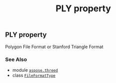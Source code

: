 ﻿---
title: PLY property
second_title: Aspose.3D for Python via .NET API References
description: 
type: docs
weight: 170
url: /python-net/aspose.threed/fileformattype/ply/
is_root: false
---

## PLY property


Polygon File Format or Stanford Triangle Format

### See Also
* module [`aspose.threed`](../../)
* class [`FileFormatType`](/3d/python-net/aspose.threed/fileformattype)
